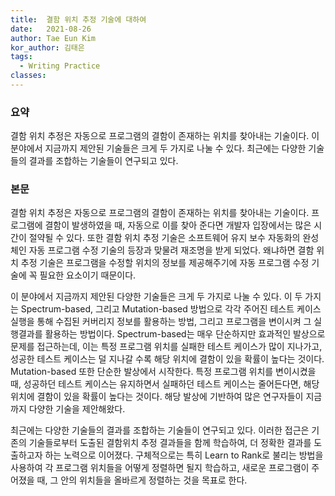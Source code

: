 ```yaml
---
title:  결함 위치 추정 기술에 대하여
date:   2021-08-26
author: Tae Eun Kim
kor_author: 김태은
tags:
  - Writing Practice
classes: 
---
```


### 요약
결함 위치 추정은 자동으로 프로그램의 결함이 존재하는 위치를 찾아내는 기술이다. 이 분야에서 지금까지 제안된 기술들은 크게 두 가지로 나눌 수 있다. 최근에는 다양한 기술들의 결과를 조합하는 기술들이 연구되고 있다. 

### 본문
결함 위치 추정은 자동으로 프로그램의 결함이 존재하는 위치를 찾아내는 기술이다. 프로그램에 결함이 발생하였을 때, 자동으로 이를 찾아 준다면 개발자 입장에서는 많은 시간이 절약될 수 있다. 또한 결함 위치 추정 기술은 소프트웨어 유지 보수 자동화의 완성체인 자동 프로그램 수정 기술의 등장과 맞물려 재조명을 받게 되었다. 왜냐하면 결함 위치 추정 기술은 프로그램을 수정할 위치의 정보를 제공해주기에 자동 프로그램 수정 기술에 꼭 필요한 요소이기 때문이다.


이 분야에서 지금까지 제안된 다양한 기술들은 크게 두 가지로 나눌 수 있다. 이 두 가지는 Spectrum-based, 그리고 Mutation-based 방법으로 각각 주어진 테스트 케이스 실행을 통해 수집된 커버리지 정보를 활용하는 방법, 그리고 프로그램을 변이시켜 그 실행결과를 활용하는 방법이다. Spectrum-based는 매우 단순하지만 효과적인 발상으로 문제를 접근하는데, 이는 특정 프로그램 위치를 실패한 테스트 케이스가 많이 지나가고, 성공한 테스트 케이스는 덜 지나갈 수록 해당 위치에 결함이 있을 확률이 높다는 것이다. Mutation-based 또한 단순한 발상에서 시작한다. 특정 프로그램 위치를 변이시켰을 때, 성공하던 테스트 케이스는 유지하면서 실패하던 테스트 케이스는 줄어든다면, 해당 위치에 결함이 있을 확률이 높다는 것이다. 해당 발상에 기반하여 많은 연구자들이 지금까지 다양한 기술을 제안해왔다.


최근에는 다양한 기술들의 결과를 조합하는 기술들이 연구되고 있다. 이러한 접근은 기존의 기술들로부터 도출된 결함위치 추정 결과들을 함께 학습하여, 더 정확한 결과를 도출하고자 하는 노력으로 이어졌다. 구체적으로는 특히 Learn to Rank로 불리는 방법을 사용하여 각 프로그램 위치들을 어떻게 정렬하면 될지 학습하고, 새로운 프로그램이 주어졌을 때, 그 안의 위치들을 올바르게 정렬하는 것을 목표로 한다. 
